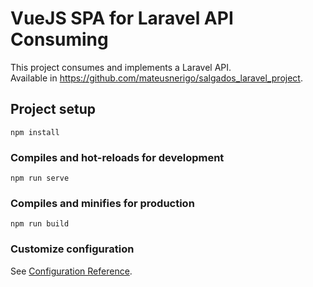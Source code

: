 # VueJS SPA for Laravel API Consuming
This project consumes and implements a Laravel API.<br>
Available in https://github.com/mateusnerigo/salgados_laravel_project.

## Project setup
```
npm install
```

### Compiles and hot-reloads for development
```
npm run serve
```

### Compiles and minifies for production
```
npm run build
```

### Customize configuration
See [Configuration Reference](https://cli.vuejs.org/config/).
